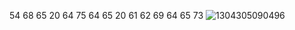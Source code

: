54 68 65 20 64 75 64 65 20 61 62 69 64 65 73
![1304305090496](https://user-images.githubusercontent.com/74051842/142023830-e10b7264-3fae-4694-bc2b-a9cabb0392c3.jpg)
